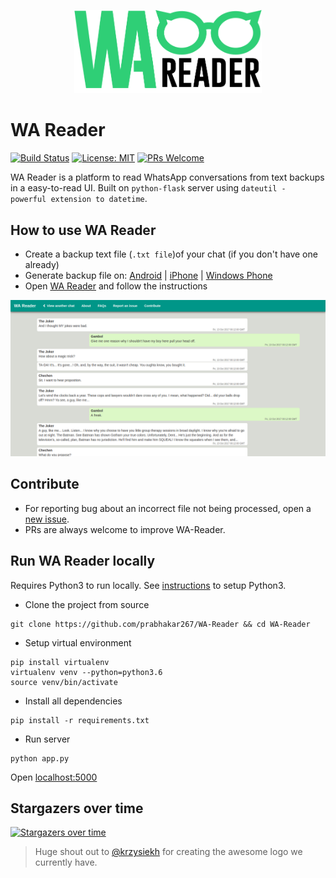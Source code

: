 <p align="center"><img src ="static/img/wa-reader.jpg" width=300/></p>

# WA Reader
[![Build Status](https://travis-ci.org/prabhakar267/WA-Reader.svg?branch=master)](https://travis-ci.org/prabhakar267/WA-Reader)
[![License: MIT](https://img.shields.io/badge/License-MIT-yellow.svg)](https://github.com/prabhakar267/WA-Reader/blob/master/LICENSE)
[![PRs Welcome](https://img.shields.io/badge/PRs-welcome-brightgreen.svg?style=flat-square)](http://makeapullrequest.com)

WA Reader is a platform to read WhatsApp conversations from text backups in a easy-to-read UI. Built on `python-flask` server using `dateutil - powerful extension to datetime`.

## How to use WA Reader
 + Create a backup text file (`.txt file`)of your chat (if you don't have one already)
 + Generate backup file on: [Android](https://www.whatsapp.com/faq/en/android/23756533) | [iPhone](https://faq.whatsapp.com/en/iphone/20888066) | [Windows Phone](https://faq.whatsapp.com/en/wp/23607796)
 + Open [WA Reader](https://whatsapp-reader.herokuapp.com/) and follow the instructions

![](.github/screenshots/screencapture-whatsapp-reader-herokuapp-2019-04-21-20_31_51.png)


## Contribute
+ For reporting bug about an incorrect file not being processed, open a [new issue](https://github.com/prabhakar267/WA-Reader/issues).
+ PRs are always welcome to improve WA-Reader.


## Run WA Reader locally
Requires Python3 to run locally. See [instructions](https://www.python.org/downloads) to setup Python3.
+ Clone the project from source
```shell
git clone https://github.com/prabhakar267/WA-Reader && cd WA-Reader
```
+ Setup virtual environment
```shell
pip install virtualenv
virtualenv venv --python=python3.6
source venv/bin/activate
```
+ Install all dependencies
```shell
pip install -r requirements.txt
```
+ Run server
```
python app.py
```
Open [localhost:5000](http://localhost:5000)

## Stargazers over time

[![Stargazers over time](https://starchart.cc/prabhakar267/WA-Reader.svg)](https://starchart.cc/prabhakar267/WA-Reader)

> Huge shout out to [@krzysiekh](https://github.com/krzysiekh) for creating the awesome logo we currently have. 